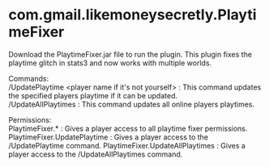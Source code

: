 # com.gmail.likemoneysecretly.PlaytimeFixer        
Download the PlaytimeFixer.jar file to run the plugin. This plugin fixes the playtime glitch in stats3 and now works with multiple worlds.            
                               
Commands:                            
/UpdatePlaytime <player name if it's not yourself> : This command updates the specified players playtime if it can be updated.                    
/UpdateAllPlaytimes : This command updates all online players playtimes.
                                   
Permissions:                                                                                
PlaytimeFixer.* : Gives a player access to all playtime fixer permissions.                            
PlaytimeFixer.UpdatePlaytime : Gives a player access to the /UpdatePlaytime command. PlaytimeFixer.UpdateAllPlaytimes : Gives a player access to the /UpdateAllPlaytimes command.
